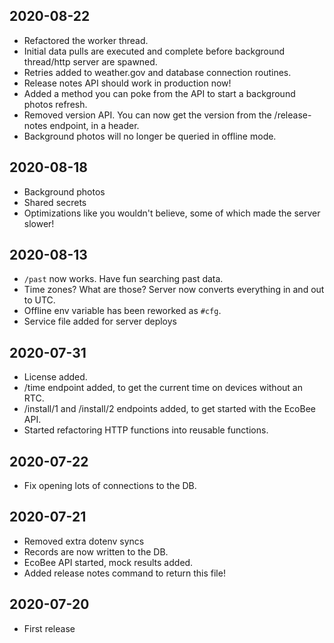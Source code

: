 ## 2020-08-22
- Refactored the worker thread.
- Initial data pulls are executed and complete before background thread/http server are spawned.
- Retries added to weather.gov and database connection routines.
- Release notes API should work in production now!
- Added a method you can poke from the API to start a background photos refresh.
- Removed version API. You can now get the version from the /release-notes endpoint, in a header.
- Background photos will no longer be queried in offline mode.
## 2020-08-18
- Background photos
- Shared secrets
- Optimizations like you wouldn't believe, some of which made the server slower!
## 2020-08-13
- `/past` now works. Have fun searching past data.
- Time zones? What are those? Server now converts everything in and out to UTC.
- Offline env variable has been reworked as `#cfg`.
- Service file added for server deploys
## 2020-07-31
- License added.
- /time endpoint added, to get the current time on devices without an RTC.
- /install/1 and /install/2 endpoints added, to get started with the EcoBee API.
- Started refactoring HTTP functions into reusable functions.
## 2020-07-22
- Fix opening lots of connections to the DB.
## 2020-07-21
- Removed extra dotenv syncs
- Records are now written to the DB.
- EcoBee API started, mock results added.
- Added release notes command to return this file!
## 2020-07-20
- First release